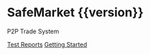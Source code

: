 # SafeMarket {{version}}

P2P Trade System

[Test Reports](/reports/{{version}}/)
[Getting Started](https://github.com/SafeMarket/dapp/wiki/Getting-Started)